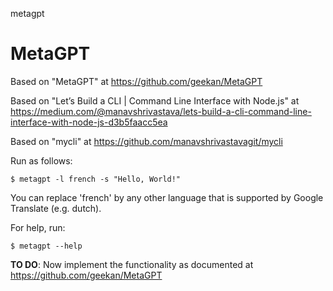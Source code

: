 metagpt
# MetaGPT

Based on "MetaGPT" at https://github.com/geekan/MetaGPT

Based on "Let’s Build a CLI | Command Line Interface with Node.js" at https://medium.com/@manavshrivastava/lets-build-a-cli-command-line-interface-with-node-js-d3b5faacc5ea

Based on "mycli" at https://github.com/manavshrivastavagit/mycli

Run as follows:

```
$ metagpt -l french -s "Hello, World!"
```

You can replace 'french' by any other language that is supported by Google Translate (e.g. dutch).

For help, run:

```
$ metagpt --help
```

**TO DO**: Now implement the functionality as documented at https://github.com/geekan/MetaGPT

